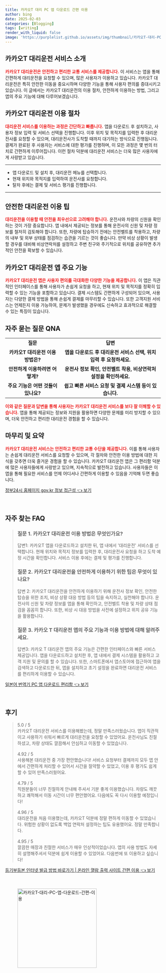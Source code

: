 ```yaml
---
title: 카카오T 대리 PC 앱 다운로드 간편 이용
author: bing
date: 2025-02-03
categories: [Blogging]
tags: [writing]
render_with_liquid: false
image: 'https://purplelist.github.io/assets/img/thumbnail/카카오T-대리-PC-앱-다운로드-간편-이용.webp'
---
```



<h2 id='카카오T 대리운전 서비스 소개'>카카오T 대리운전 서비스 소개</h2>

<p><b><span style="color: #ee2323;">카카오T 대리운전은 안전하고 편리한 교통 서비스를 제공합니다.</span></b> 이 서비스는 앱을 통해 간편하게 대리운전을 요청할 수 있으며, 많은 사용자가 이용하고 있습니다. 카카오T 대리운전은 특히 안전한 이동을 중요시하며 다양한 기능을 통해 사용자 편의를 증대시키고 있습니다. 이 글에서는 카카오T 대리운전의 이용 절차, 안전하게 이용하는 방법, 그리고 앱의 주요 기능에 대해 다루어보겠습니다.</p>

<h2 id='이용 절차'>카카오T 대리운전 이용 절차</h2>

<p><b><span style="color: #ee2323;">대리운전 서비스를 이용하는 과정은 간단하고 빠릅니다.</span></b> 앱을 다운로드 후 설치하고, 사용자 정보 입력 및 서비스 선택을 진행합니다. 이후 위치 및 목적지를 입력한 후 대리운전사를 요청할 수 있으며, 대리운전사가 도착할 때까지 대기하는 방식으로 진행됩니다. 결제가 완료된 후 사용자는 서비스에 대한 평가를 진행하며, 이 모든 과정은 몇 번의 터치로 간편하게 이루어집니다. 이런 절차 덕분에 대리운전 서비스는 더욱 많은 사용자에게 사랑받고 있습니다.</p>

<hr />

<ul>
    <li>앱 다운로드 및 설치 후, 대리운전 메뉴를 선택합니다.</li>
    <li>현재 위치와 목적지를 입력하여 운전사를 요청합니다.</li>
    <li>탈차 후에는 결제 및 서비스 평가를 진행합니다.</li>
</ul>

<hr />

<h2 id='안전한 이용 팁'>안전한 대리운전 이용 팁</h2>

<p><b><span style="color: #ee2323;">대리운전을 이용할 때 안전을 최우선으로 고려해야 합니다.</span></b> 운전사와 차량의 신원을 확인하는 것이 가장 중요합니다. 앱 내에서 제공되는 정보를 통해 운전사의 신원 및 차량 정보를 철저히 검토해야 합니다. 또한, 차량에 탑승하기 전에는 안전벨트를 착용하고, 차량의 내부 및 외부 상태를 점검하는 습관을 기르는 것이 좋습니다. 만약 비상 상황이 발생할 경우를 대비해 비상연락처를 설정하고 주변 친구와 주기적으로 위치를 공유하면 추가적인 안전을 확보할 수 있습니다.</p>

<h2 id='카카오T 대리운전 앱의 기능'>카카오T 대리운전 앱 주요 기능</h2>

<p><b><span style="color: #ee2323;">카카오T 대리운전 앱은 사용자 편의를 극대화한 다양한 기능을 제공합니다.</span></b> 이 앱은 직관적인 인터페이스를 통해 사용자가 손쉽게 요청을 하고, 현재 위치 및 목적지를 정확히 입력할 수 있는 기능을 포함하고 있습니다. 결제 시스템도 간편하게 구성되어 있으며, 사용자는 다양한 결제 방법을 통해 손쉽게 결제를 마무리할 수 있습니다. 또한 고객지원 서비스는 언제든지 이용 가능하여, 문제가 발생했을 경우에도 신속하고 효과적으로 해결할 수 있는 특징이 있습니다.</p>

<h2 id='자주 묻는 질문 QNA'>자주 묻는 질문 QNA</h2>

<table>
    <tr>
        <td style="text-align: center; height: 17px;"><b>질문</b></td>
        <td style="text-align: center; height: 17px;"><b>답변</b></td>
    </tr>
    <tr>
        <td style="text-align: center; height: 17px;"><b>카카오T 대리운전 이용 방법은?</b></td>
        <td style="text-align: center; height: 17px;"><b>앱을 다운로드 후 대리운전 서비스 선택, 위치 입력 후 요청하세요.</b></td>
    </tr>
    <tr>
        <td style="text-align: center; height: 17px;"><b>안전하게 이용하려면 어떻게?</b></td>
        <td style="text-align: center; height: 17px;"><b>운전사 정보 확인, 안전벨트 착용, 비상연락처 설정을 확인하세요.</b></td>
    </tr>
    <tr>
        <td style="text-align: center; height: 17px;"><b>주요 기능은 어떤 것들이 있나요?</b></td>
        <td style="text-align: center; height: 17px;"><b>쉽고 빠른 서비스 요청 및 결제 시스템 등이 있습니다.</b></td>
    </tr>
</table>

<p><b><span style="color: #ee2323;">이와 같은 질문과 답변을 통해 사용자는 카카오T 대리운전 서비스를 보다 잘 이해할 수 있습니다.</span></b> 앱을 통해 제공되는 정보와 지원을 활용하면 다양한 문제를 미리 방지할 수 있으며, 더욱 안전하고 편리한 대리운전 경험을 할 수 있습니다.</p>

<h2 id='맺음말'>마무리 및 요약</h2>

<p><b><span style="color: #ee2323;">카카오T 대리운전 서비스는 안전하고 편리한 교통 수단을 제공합니다.</span></b> 이를 통해 사용자는 손쉽게 대리운전 서비스를 요청할 수 있으며, 각 절차와 안전한 이용 방법에 대한 지식을 갖추면 더욱 즐거운 경험을 할 수 있습니다. 카카오T 대리운전 앱은 그 편리함 덕분에 많은 사용자들에게 사랑받고 있으며, 지속적으로 발전하고 있습니다. 사용자들은 이 앱을 통해 필요한 서비스를 언제 어디서나 간편하게 이용할 수 있음을 기억해 두면 좋습니다.</p>


<p><a class="click-button" title="정부24시 홈페이지 gov.kr 정보 접근성" href="https://purplelist.github.io/posts/%EC%A0%95%EB%B6%8024%EC%8B%9C-%ED%99%88%ED%8E%98%EC%9D%B4%EC%A7%80-gov.kr-%EC%A0%95%EB%B3%B4-%EC%A0%91%EA%B7%BC%EC%84%B1/" rel="dofollow">정부24시 홈페이지 gov.kr 정보 접근성 👈 보기</a></p><br>
<h2 id='자주_찾는_FAQ'>자주 찾는 FAQ</h2>
<div itemscope="" itemtype="https://schema.org/FAQPage"> 
<blockquote> 
<div itemscope="" itemprop="mainEntity" itemtype="https://schema.org/Question"> 
<h3 itemprop="name">질문 1. 카카오T 대리운전 이용 방법은 무엇인가요?</h3> 
<div itemscope="" itemprop="acceptedAnswer" itemtype="https://schema.org/Answer"> 
<span itemprop="text"> 
<p>답변1: 카카오T 앱을 다운로드하고 설치한 뒤, 앱 내에서 '대리운전' 서비스를 선택합니다. 현재 위치와 목적지 정보를 입력한 후, 대리운전사 요청을 하고 도착 예정 시간을 확인합니다. 서비스 이용 후에는 결제 및 평가를 진행합니다.</p> 
</span> 
</div> 
</div> 

<div itemscope="" itemprop="mainEntity" itemtype="https://schema.org/Question"> 
<h3 itemprop="name">질문 2. 카카오T 대리운전을 안전하게 이용하기 위한 팁은 무엇이 있나요?</h3> 
<div itemscope="" itemprop="acceptedAnswer" itemtype="https://schema.org/Answer"> 
<span itemprop="text"> 
<p>답변 2: 카카오T 대리운전을 안전하게 이용하기 위해 운전사 정보 확인, 안전한 탑승을 위한 조치, 비상 상황 대응 방법 등의 팁을 숙지하고, 실천해야 합니다. 운전사의 신원 및 차량 정보를 앱을 통해 확인하고, 안전벨트 착용 및 차량 상태 점검을 꼼꼼히 합니다. 또한, 비상 시 대응 방법을 사전에 설정하고 위치 공유 기능을 활용합니다.</p> 
</span> 
</div> 
</div> 

<div itemscope="" itemprop="mainEntity" itemtype="https://schema.org/Question"> 
<h3 itemprop="name">질문 3. 카카오 T 대리운전 앱의 주요 기능과 이용 방법에 대해 알려주세요.</h3> 
<div itemscope="" itemprop="acceptedAnswer" itemtype="https://schema.org/Answer"> 
<span itemprop="text"> 
<p>답변3: 카카오 T 대리운전 앱의 주요 기능은 간편한 인터페이스와 빠른 서비스 제공입니다. 앱을 다운로드하고 설치한 후, 앱 내에서 결제 시스템을 활용하고 고객 지원 및 문의를 할 수 있습니다. 또한, 스마트폰에서 앱스토어에 접근하여 앱을 검색하고 다운로드한 뒤, 앱을 설치하고 초기 설정을 완료하면 대리운전 서비스를 편리하게 이용할 수 있습니다.</p> 
</span> 
</div> 
</div> 
</blockquote> 
</div>
<p><a class="click-button" title="일본어 번역기 PC 앱 다운로드 편리함" href="https://purplelist.github.io/posts/%EC%9D%BC%EB%B3%B8%EC%96%B4-%EB%B2%88%EC%97%AD%EA%B8%B0-PC-%EC%95%B1-%EB%8B%A4%EC%9A%B4%EB%A1%9C%EB%93%9C-%ED%8E%B8%EB%A6%AC%ED%95%A8/" rel="dofollow">일본어 번역기 PC 앱 다운로드 편리함 👈 보기</a></p><br>
<h2 id='후기'>후기</h2>
<div itemscope itemtype="https://schema.org/Product">
  <blockquote>
  <div itemprop="review" itemscope itemtype="https://schema.org/Review">
      <div itemprop="reviewRating" itemscope itemtype="https://schema.org/Rating"> <span itemprop="ratingValue">5.0</span> / <span itemprop="bestRating">5</span> </div>
      <span itemprop="reviewBody">카카오T 대리운전 서비스를 이용해봤는데, 정말 만족스러웠습니다. 앱이 직관적이고 사용하기 쉬워서 빠르게 대리운전을 요청할 수 있었어요. 운전사님도 친절하셨고, 차량 상태도 깔끔해서 안심하고 이동할 수 있었습니다.</span>
  </div>
  <br>
  <div itemprop="review" itemscope itemtype="https://schema.org/Review">
      <div itemprop="reviewRating" itemscope itemtype="https://schema.org/Rating"> <span itemprop="ratingValue">4.92</span> / <span itemprop="bestRating">5</span> </div>
      <span itemprop="reviewBody">사용해본 대리운전 중 가장 편안했습니다! 서비스 요청부터 결제까지 모두 앱 안에서 간편하게 처리할 수 있어서 시간을 절약할 수 있었고, 이용 후 평가도 쉽게 할 수 있어 만족스러웠어요.</span>
  </div>
  <br>
  <div itemprop="review" itemscope itemtype="https://schema.org/Review">
      <div itemprop="reviewRating" itemscope itemtype="https://schema.org/Rating"> <span itemprop="ratingValue">4.79</span> / <span itemprop="bestRating">5</span> </div>
      <span itemprop="reviewBody">직원분들이 너무 친절하게 안내해 주셔서 기분 좋게 이용했습니다. 차량도 깨끗하고 쾌적해서 이동 시간이 너무 편안했어요. 다음에도 꼭 다시 이용할 예정입니다!</span>
  </div>
  <br>
  <div itemprop="review" itemscope itemtype="https://schema.org/Review">
      <div itemprop="reviewRating" itemscope itemtype="https://schema.org/Rating"> <span itemprop="ratingValue">4.96</span> / <span itemprop="bestRating">5</span> </div>
      <span itemprop="reviewBody">대리운전을 처음 이용했는데, 카카오T 덕분에 정말 편하게 이동할 수 있었습니다. 위험한 상황이 없도록 백업 연락처 설정하는 팁도 유용했어요. 정말 만족합니다.</span>
  </div>
  <br>
  <div itemprop="review" itemscope itemtype="https://schema.org/Review">
      <div itemprop="reviewRating" itemscope itemtype="https://schema.org/Rating"> <span itemprop="ratingValue">4.95</span> / <span itemprop="bestRating">5</span> </div>
      <span itemprop="reviewBody">깔끔한 매장과 친절한 서비스가 매우 인상적이었습니다. 앱의 사용 방법도 자세히 설명해주셔서 덕분에 쉽게 이용할 수 있었어요. 다음번에 또 이용하고 싶습니다!</span>
  </div>
  </blockquote>
</div>
<p><a class="click-button" title="등기부등본 인터넷 발급 방법 바로가기 | 온라인 열람 출력 사이트 간편 이용" href="https://purplelist.github.io/posts/%EB%93%B1%EA%B8%B0%EB%B6%80%EB%93%B1%EB%B3%B8-%EC%9D%B8%ED%84%B0%EB%84%B7-%EB%B0%9C%EA%B8%89-%EB%B0%A9%EB%B2%95-%EB%B0%94%EB%A1%9C%EA%B0%80%EA%B8%B0-%EC%98%A8%EB%9D%BC%EC%9D%B8-%EC%97%B4%EB%9E%8C-%EC%B6%9C%EB%A0%A5-%EC%82%AC%EC%9D%B4%ED%8A%B8-%EA%B0%84%ED%8E%B8-%EC%9D%B4%EC%9A%A9/" rel="dofollow">등기부등본 인터넷 발급 방법 바로가기 | 온라인 열람 출력 사이트 간편 이용 👈 보기</a></p><br>
<figure class="image"><img src="https://purplelist.github.io/assets/img/thumbnail/카카오T-대리-PC-앱-다운로드-간편-이용.webp" alt="카카오T-대리-PC-앱-다운로드-간편-이용" width="256" height="256"></figure>